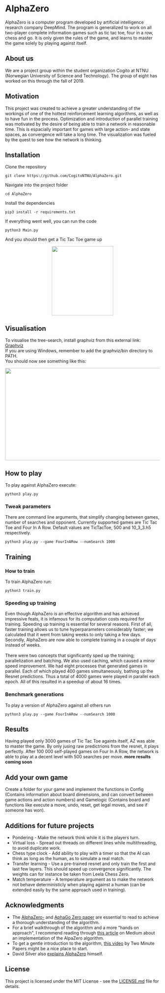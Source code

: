 # AlphaZero
AlphaZero is a computer program developed by artificial intelligence research company DeepMind. The program is generalized to work on all two-player complete information games such as tic tac toe, four in a row, chess and go. It is only given the rules of the game, and learns to master the game solely by playing against itself.

## About us
We are a project group within the student organization Cogito at NTNU (Norwegian University of Science and Technology). The group of eight has worked on this through the fall of 2019.

## Motivation
This project was created to achieve a greater understanding of the workings of one of the hottest reinforcement learning algorithms, as well as to have fun in the process. Optimization and introduction of parallel training was motivated by the desire of being able to train a network in reasonable time. This is espacially important for games with large action- and state spaces, as convergence will take a long time. The visualization was fueled by the quest to see how the network is thinking.

## Installation
Clone the repository
```
git clone https://github.com/CogitoNTNU/AlphaZero.git
```
Navigate into the project folder
```
cd AlphaZero
```
Install the dependencies
```
pip3 install -r requirements.txt
```
If everything went well, you can run the code
```
python3 Main.py
```
And you should then get a Tic Tac Toe game up 
<p align="center">
<img src="https://user-images.githubusercontent.com/45593399/68744963-ff811f00-05f5-11ea-8fd4-180ab7e3651f.png" width="200" height="225" />
</p>

## Visualisation
To visualise the tree-search, install graphviz from this external link: [Graphviz](https://graphviz.gitlab.io/download/)  
If you are using Windows, remember to add the graphviz/bin directory to PATH.  
You should now see something like this: 
<p align="center"><img src="https://tinyurl.com/yyk9vfpg" width="600" height="300" /></p>


## How to play
To play against AlphaZero execute:
```
python3 play.py
```
### Tweak parameters
There are command line arguments, that simplify changing between games, number of searches and opponent. Currently supported games are Tic Tac Toe and Four In A Row. Default values are TicTacToe, 500 and 10_3_3.h5 respectively.
```
python3 play.py --game FourInARow --numSearch 1000
```

## Training 
### How to train
To train AlphaZero run:
```
python3 train.py
```
### Speeding up training
Even though AlphaZero is an effective algorithm and has achieved impressive feats, it is infamous for its computation costs required for training. Speeding up training is essential for several reasons. First of all, faster training allows us to tune hyperparameters considerably faster; we calculated that it went from taking weeks to only taking a few days. Secondly, AlphaZero are now able to complete training in a couple of days instead of weeks.<br><br>
There were two concepts that significantly sped up the training; parallelization and batching. We also used caching, which caused a minor speed improvement. 
We had eight processes that generated games in parallel. Each of which played 400 games simultaneously, bathing up the Resnet predictions. Thus a total of 4000 games were played in parallel each epoch. All of this resulted in a speedup of about 16 times.

### Benchmark generations
To play a version of AlphaZero against all others run
```
python3 play.py --game FourInARow --numSearch 1000
```

## Results
Having played only 3000 games of Tic Tac Toe againts itself, AZ was able to master the game. By only jusing raw predictrions from the resnet, it plays perfectly. 
After 100 000 self-played games on Four In A Row, the network is able to play at a decent level with 500 searches per move.
__more results coming soon__


## Add your own game
Create a folder for your game and implement the functions in Config (Contains information about board dimensions, and can convert between game actions and action numbers) and Gamelogic (Contains board and functions like execute a move, undo, reset, get legal moves, and see if someone has won).

## Additions for future projects
* Pondering - Make the network think while it is the players turn.  
* Virtual loss - Spread out threads on different lines while multithreading, to avoid duplicate work.  
* Chess type clock - Add ability to play with a timer so that the AI can think as long as the human, as to simulate a real match.  
* Transfer learning - Use a pre-trained resnet and only train the first and last few layers. This should speed up convergence significantly. The weights can for instance be taken from Leela Chess Zero.
* Match temperature - A temperature argument as to make the network not behave deterministicly when playing against a human (can be extended easily by the same approach used in training).

## Acknowledgments
* The [AlphaZero-](https://deepmind.com/documents/260/alphazero_preprint.pdf "AlphaZero paper by D. Silver et al.") and [AphaGo Zero paper](https://deepmind.com/documents/119/agz_unformatted_nature.pdf "AlphaGo Zero paper by D. Silver et al.") are essential to read to achieve a thorough understanding of the algorithm. 
* For a brief walkthrough of the algorithm and a more "hands on approach", I recommend reading through [this article](https://medium.com/oracledevs/lessons-from-implementing-alphazero-7e36e9054191 "Lessons From Implementing AlphaZero") on Medium about an implementation of the AlpaZero algorithm.
* To get a gentle introduction to the algorithm, [this video](https://www.youtube.com/watch?v=2ciR6rA85tg "AlphaZero: DeepMind's New Chess AI ") by Two Minute Papers might be a nice place to start.
* David Silver also [explains AlphaZero](https://www.youtube.com/watch?v=Wujy7OzvdJk=0s "Deepmind AlphaZero - Mastering Games Without Human Knowledge") himself.


## License
This project is licensed under the MIT License - see the [LICENSE.md](LICENSE.md) file for details.
